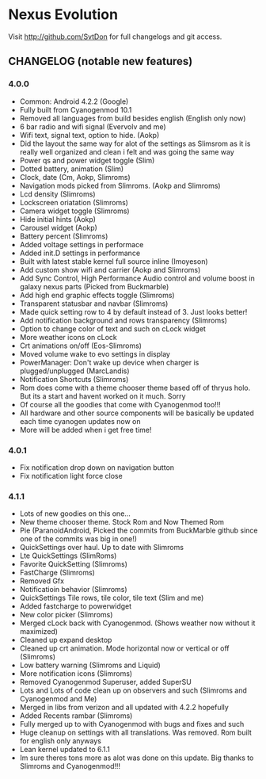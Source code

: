 Nexus Evolution
===============

Visit http://github.com/SvtDon for full changelogs and git access.

CHANGELOG (notable new features)
---------

### 4.0.0
* Common: Android 4.2.2 (Google)
* Fully built from Cyanogenmod 10.1
* Removed all languages from build besides english (English only now)
* 6 bar radio and wifi signal (Evervolv and me)
* Wifi text, signal text, option to hide. (Aokp)
* Did the layout the same way for alot of the settings as Slimsrom as it is really well organized and clean i felt and was going the same way
* Power qs and power widget toggle (Slim)
* Dotted battery, animation (Slim)
* Clock, date (Cm, Aokp, Slimroms)
* Navigation mods picked from Slimroms. (Aokp and Slimroms)
* Lcd density (Slimroms)
* Lockscreen oriatation (Slimroms)
* Camera widget toggle (Slimroms)
* Hide initial hints (Aokp)
* Carousel widget (Aokp)
* Battery percent (Slimroms)
* Added voltage settings in performace
* Added init.D settings in performance
* Built with latest stable kernel full source inline (Imoyeson)
* Add custom show wifi and carrier (Aokp and Slimroms)
* Add Sync Control, High Performance Audio control and volume boost in galaxy nexus parts (Picked from Buckmarble)
* Add high end graphic effects toggle (Slimroms)
* Transparent statusbar and navbar (Slimroms)
* Made quick setting row to 4 by default instead of 3. Just looks better!
* Add notification background and rows transparency (Slimroms)
* Option to change color of text and such on cLock widget
* More weather icons on cLock
* Crt animations on/off (Eos-Slimroms)
* Moved volume wake to evo settings in display
* PowerManager: Don't wake up device when charger is plugged/unplugged (MarcLandis)
* Notification Shortcuts (Slimroms)
* Rom does come with a theme chooser theme based off of thryus holo. But its a start and havent worked on it much. Sorry
* Of course all the goodies that come with Cyanogenmod too!!!
* All hardware and other source components will be basically be updated each time cyanogen updates now on
* More will be added when i get free time! 


### 4.0.1

* Fix notification drop down on navigation button
* Fix notification light force close


### 4.1.1

* Lots of new goodies on this one...
* New theme chooser theme. Stock Rom and Now Themed Rom
* Pie (ParanoidAndroid, Picked the commits from BuckMarble github since one of the commits was big in one!)
* QuickSettings over haul. Up to date with Slimroms
* Lte QuickSettings (SlimRoms)
* Favorite QuickSetting (Slimroms)
* FastCharge (Slimroms)
* Removed Gfx 
* Notificatioin behavior (Slimroms)
* QuickSettings Tile rows, tile color, tile text (Slim and me)
* Added fastcharge to powerwidget
* New color picker (Slimroms)
* Merged cLock back with Cyanogenmod. (Shows weather now without it maximized)
* Cleaned up expand desktop
* Cleaned up crt animation. Mode horizontal now or vertical or off (Slimroms)
* Low battery warning (Slimroms and Liquid)
* More notification icons (Slimroms)
* Removed Cyanogenmod Superuser, added SuperSU
* Lots and Lots of code clean up on observers and such (Slimroms and Cyanogenmod and Me)
* Merged in libs from verizon and all updated with 4.2.2 hopefully
* Added Recents rambar (Slimroms)
* Fully merged up to with Cyanogenmod with bugs and fixes and such
* Huge cleanup on settings with all translations. Was removed. Rom built for english only anyways
* Lean kernel updated to 6.1.1
* Im sure theres tons more as alot was done on this update. Big thanks to Slimroms and Cyanogenmod!!!
